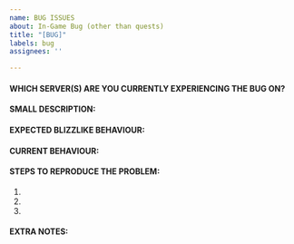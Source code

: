 ```yaml
---
name: BUG ISSUES
about: In-Game Bug (other than quests)
title: "[BUG]"
labels: bug
assignees: ''

---
```


<!-- IF YOU DO NOT FILL THIS TEMPLATE OUT, WE WILL CLOSE YOUR ISSUE! -->

<!-- WRITE A RELEVANT TITLE -->


#### WHICH SERVER(S) ARE  YOU CURRENTLY EXPERIENCING THE BUG ON?



#### SMALL DESCRIPTION:
<!-- Add a one line description of the bug -->



#### EXPECTED BLIZZLIKE BEHAVIOUR:
<!-- Describe how it should be working without the bug. -->



#### CURRENT BEHAVIOUR:
<!-- Describe the bug in detail. -->



#### STEPS TO REPRODUCE THE PROBLEM:
<!-- Describe precisely how to reproduce the bug so we can fix it or confirm its existence:
 - Which commands to use? Which NPC to teleport to?
 - Do we need to look at the console while the bug happens?
 - Other steps
-->

1. 
2. 
3. 

#### EXTRA NOTES:
<!--Any information that can help the developers to identify and fix the issue should be put here.



#### OPERATING SYSTEM:
<!-- Windows 7/10, Debian 8/9/10, Ubuntu 16/18 etc... -->
